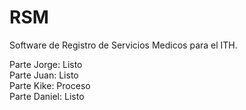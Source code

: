 # RSM                                           
                                                  
  
Software de Registro de Servicios Medicos para el ITH.

Parte Jorge: Listo   
Parte Juan: Listo   
Parte Kike: Proceso   
Parte Daniel: Listo   



